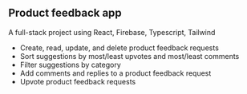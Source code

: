 ## Product feedback app

A full-stack project using React, Firebase, Typescript, Tailwind
* Create, read, update, and delete product feedback requests
* Sort suggestions by most/least upvotes and most/least comments
* Filter suggestions by category
* Add comments and replies to a product feedback request
* Upvote product feedback requests
